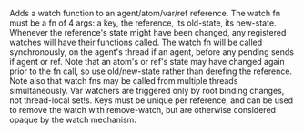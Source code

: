   Adds a watch function to an agent/atom/var/ref reference. The watch
  fn must be a fn of 4 args: a key, the reference, its old-state, its
  new-state. Whenever the reference's state might have been changed,
  any registered watches will have their functions called. The watch fn
  will be called synchronously, on the agent's thread if an agent,
  before any pending sends if agent or ref. Note that an atom's or
  ref's state may have changed again prior to the fn call, so use
  old/new-state rather than derefing the reference. Note also that watch
  fns may be called from multiple threads simultaneously. Var watchers
  are triggered only by root binding changes, not thread-local
  set!s. Keys must be unique per reference, and can be used to remove
  the watch with remove-watch, but are otherwise considered opaque by
  the watch mechanism.